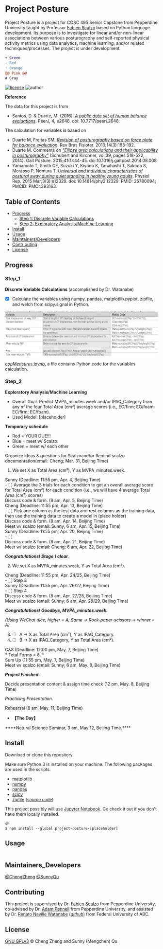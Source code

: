 # Project Posture

Project Posture is a project for COSC 495 Senior Capstone from Pepperdine University taught by Professor [Fabien Scalzo](http://web.cs.ucla.edu/~fab/) based on Python language development. Its purpose is to investigate for linear and/or non-linear associations between various posturography and self-reported physical activity metrics using data analytics, machine learning, and/or related techniques/processes. The project is under development.

```diff
+ Green
- Red
! Orange
@@ Pink @@
# Gray
```

[![license](https://img.shields.io/github/license/chengmeowz/project-posture.svg)](https://github.com/chengmeowz/project-posture/blob/main/LICENSE)
![author](https://img.shields.io/badge/Author-Cheng&Sunny-blue.svg)

**Reference**

The data for this project is from 
* Santos, D. & Duarte, M. (2016). [*A public data set of human balance evaluations*](https://peerj.com/articles/2648/). PeerJ, 4, e2648. doi: 10.7717/peerj.2648.

The calculation for variables is based on 
* Duarte M, Freitas SM. [*Revision of posturography based on force plate for balance evaluation*](http://www.scielo.br/pdf/rbfis/v14n3/en_03.pdf). Rev Bras Fisioter. 2010;14(3):183-192.
* Duarte M. Comments on [*"Ellipse area calculations and their applicability in posturography"*](http://citeseerx.ist.psu.edu/viewdoc/download?doi=10.1.1.659.1973&rep=rep1&type=pdf) (Schubert and Kirchner, vol.39, pages 518-522, 2014). Gait Posture. 2015;41(1):44-45. doi:10.1016/j.gaitpost.2014.08.008
* Yamamoto T, Smith CE, Suzuki Y, Kiyono K, Tanahashi T, Sakoda S, Morasso P, Nomura T. [*Universal and individual characteristics of postural sway during quiet standing in healthy young adults*](https://pubmed.ncbi.nlm.nih.gov/25780094/). Physiol Rep. 2015 Mar;3(3):e12329. doi: 10.14814/phy2.12329. PMID: 25780094; PMCID: PMC4393163.

## Table of Contents

- [Progress](#progress)
   	- [Step 1: Discrete Variable Calculations](#step_1)
   	- [Step 2: Exploratory Analysis/Machine Learning](#step_2)
- [Install](#install)
- [Usage](#usage)
- [Maintainers/Developers](#maintainers_developers)
- [Contributing](#contributing)
- [License](#license)

## Progress

### Step_1
**Discrete Variable Calculations** (accomplished by Dr. Watanabe)

- [X] Calculate the variables using numpy, pandas, matplotlib.pyplot, zipfile, and welch from scipy.signal in Python.

![alt text](https://github.com/chengmeowz/project-posture/blob/main/extra/variables_calculation.jpg?raw=true)

[*copMeasures.ipynb*](https://colab.research.google.com/drive/1oOHwtgAxazdcARhygBb5DLKYAf-HDTT8?usp=sharing#scrollTo=8MrFIHv6OpQu), a file contains Python code for the variables calculation.

### Step_2
**Exploratory Analysis/Machine Learning**

* Overall Goal: Predict MVPA_minutes.week and/or IPAQ_Category from any of the four Total Area (cm²) average scores (i.e., EO/firm; EO/foam; EC/firm; EC/foam).
* Used Model: [placeholder]

**Temporary schedule**
* <div class="text-red">Red = YOUR DUE!!!</div>
* <div class="text-blue">Blue = meet w/ Scalzo</div>
* <div class="text-green">Green = meet w/ each other</div>

<div class="text-blue">Organize ideas & questions for Scalzoand/or Remind scalzo documentation(email: Cheng; Mar. 31, Beijing Time)</div>

1. We set X as Total Area (cm²), Y as MVPA_minutes.week.

<div class="text-red">Sunny (Deadline: 11:55 pm, Apr. 4, Beijing Time)</div>
- [ ] Average the 3 trials for each condition to get an overall average score for Total Area (cm²) for each condition (i.e., we will have 4 average Total Area (cm²) scores) 
<div class="text-green">Discuss code & form. (8 am, Apr. 5, Beijing Time)</div>

<div class="text-red">Cheng (Deadline: 11:55 pm, Apr. 13, Beijing Time)</div>
- [ ] Pick one column as the test data and rest columns as the training data, then use the training data to create a model in (place holder)
<div class="text-green">Discuss code & form. (8 am, Apr. 14, Beijing Time)</div>
<div class="text-blue">Meet w/ scalzo (email: Sunny; 6 am, Apr. 15, Beijing Time)</div>

<div class="text-red">Sunny (Deadline: 11:55 pm, Apr. 20, Beijing Time)</div>
- [ ] 
<div class="text-green">Discuss code & form. (8 am, Apr. 21, Beijing Time)</div>
<div class="text-blue">Meet w/ scalzo (email: Cheng; 6 am, Apr. 22, Beijing Time)</div>

***Congratulations! Stage 1 clear.***

2. We set X as MVPA_minutes.week, Y as Total Area (cm²).

<div class="text-red">Cheng (Deadline: 11:55 pm, Apr. 24/25, Beijing Time)</div>
- [ ] Step 3

<div class="text-red">Sunny (Deadline: 11:55 pm, Apr. 26/27, Beijing Time)</div>
- [ ] Step 4
<div class="text-green">Discuss code & form. (8 am, Apr. 27/28, Beijing Time)</div>
<div class="text-blue">Meet w/ scalzo (email: Sunny; 6 am, Apr. 28/29, Beijing Time)</div>

***Congratulations! Goodbye, MVPA_minutes.week.***

*(Using WeChat dice, higher = A; Same -> Rock-paper-scissors -> winner = A)*

3. - [ ] A -> X as Total Area (cm²), Y as IPAQ_Category.
4. - [ ] B -> X as IPAQ_Category, Y as Total Area (cm²).
<div class="text-red">C&S (Deadline: 12:00 pm, May. 7, Beijing Time)</div>
* Total Forms = 8.
* <div class="text-green">Sum Up (11:55 pm, May. 7, Beijing Time)</div>
<div class="text-blue">Meet w/ scalzo (email: Sunny; 6 am, May. 8, Beijing Time)</div>

***Project Finished.***

<div class="text-green">Decide presentation content & assign time check (12 pm, May. 8, Beijing Time)</div>

*Practicing Presentation.*

<div class="text-green">Rehearsal (8 am, May. 11, Beijing Time)</div>

- ****【The Day】****
<div class="text-red">****Natural Science Seminar, 3 am, May 12, Beijing Time.****</div>

## Install

Download or clone this repository.

Make sure Python 3 is installed on your machine. The following packages are used in the scripts.

* [matplotlib](https://matplotlib.org/)
* [numpy](https://numpy.org/)
* [pandas](https://pandas.pydata.org/)
* [scipy](https://www.scipy.org/)
* [zipfile](https://docs.python.org/3/library/zipfile.html) ([source code](https://github.com/python/cpython/blob/3.9/Lib/zipfile.py))

This project possibly will use [Jupyter Notebook](https://jupyter.org/install). Go check it out if you don't have them locally installed.

```
sh
$ npm install --global project-posture-[placeholder]
```

## Usage

```
```

## Maintainers_Developers

[@ChengZheng](https://github.com/chengmeowz)
[@SunnyQu](https://github.com/suii-bit)

## Contributing

This project is supervised by Dr. [Fabien Scalzo](https://seaver.pepperdine.edu/academics/faculty/fabien-scalzo/) from Pepperdine University, co-advised by Dr. [Adam Pennell](https://seaver.pepperdine.edu/academics/faculty/adam-pennell/) from Pepperdine University, and assisted by Dr. [Renato Naville Watanabe](http://ebm.ufabc.edu.br/docentes/renato/) ([*github*](https://github.com/rnwatanabe)) from Federal University of ABC.

## License

[GNU GPLv3](LICENSE) © Cheng Zheng and Sunny (Mengchen) Qu
